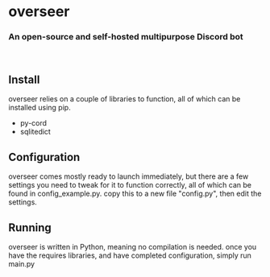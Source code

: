 # overseer
### An open-source and self-hosted multipurpose Discord bot
<br>

## Install
overseer relies on a couple of libraries to function, all of which can be installed using pip.
- py-cord
- sqlitedict

## Configuration
overseer comes mostly ready to launch immediately, but there are a few settings you need to tweak for it to function correctly, all of which can be found in config_example.py. copy this to a new file "config.py", then edit the settings.

## Running
overseer is written in Python, meaning no compilation is needed. once you have the requires libraries, and have completed configuration, simply run main.py
